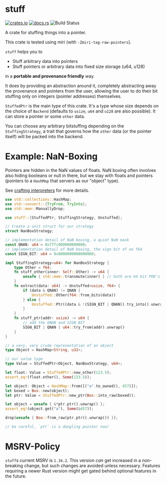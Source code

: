 # stuff

[![crates.io](https://img.shields.io/crates/v/stuff.svg)](https://crates.io/crates/stuff)
[![docs.rs](https://img.shields.io/docsrs/stuff)](https://docs.rs/stuff)
![Build Status](https://img.shields.io/endpoint.svg?url=https%3A%2F%2Factions-badge.atrox.dev%2FNilstrieb%2Fstuff%2Fbadge%3Fref%3Dmain&style=flat)

A crate for stuffing things into a pointer.

This crate is tested using miri (with `-Zmiri-tag-raw-pointers`).

`stuff` helps you to

- Stuff arbitrary data into pointers
- Stuff pointers or arbitrary data into fixed size storage (u64, u128)

in a **portable and provenance friendly** way.
 
It does by providing an abstraction around it, completely abstracting away the provenance and pointers from
the user, allowing the user to do their bit stuffing only on integers (pointer addresses) themselves.

`StuffedPtr` is the main type of this crate. It's a type whose size depends on the
choice of `Backend` (defaults to `usize`, `u64` and `u128` are also possible). It can store a
pointer or some `other` data.

You can choose any arbitrary bitstuffing depending on the `StuffingStrategy`, a trait that governs 
how the `other` data (or the pointer itself) will be packed into the backend.

# Example: NaN-Boxing
Pointers are hidden in the NaN values of floats. NaN boxing often involves also hiding booleans
or null in there, but we stay with floats and pointers (pointers to a `HashMap` that servers
as our "object" type).

See [crafting interpreters](https://craftinginterpreters.com/optimization.html#nan-boxing)
for more details.

```rust
use std::collections::HashMap;
use std::convert::{TryFrom, TryInto};
use std::mem::ManuallyDrop;

use stuff::{StuffedPtr, StuffingStrategy, Unstuffed};

// Create a unit struct for our strategy
struct NanBoxStrategy;

// implementation detail of NaN boxing, a quiet NaN mask
const QNAN: u64 = 0x7ffc000000000000;
// implementation detail of NaN boxing, the sign bit of an f64
const SIGN_BIT: u64 = 0x8000000000000000;

impl StuffingStrategy<u64> for NanBoxStrategy {
    type Other = f64;
    fn stuff_other(inner: Self::Other) -> u64 {
        unsafe { std::mem::transmute(inner) } // both are 64 bit POD's
    }
    fn extract(data: u64) -> Unstuffed<usize, f64> {
        if (data & QNAN) != QNAN {
            Unstuffed::Other(f64::from_bits(data))
        } else {
            Unstuffed::Ptr((data & !(SIGN_BIT | QNAN)).try_into().unwrap())
        }
    }
    fn stuff_ptr(addr: usize) -> u64 {
        // add the QNAN and SIGN_BIT
        SIGN_BIT | QNAN | u64::try_from(addr).unwrap()
    }
}

// a very, very crude representation of an object
type Object = HashMap<String, u32>;

// our value type
type Value = StuffedPtr<Object, NanBoxStrategy, u64>;

let float: Value = StuffedPtr::new_other(123.5);
assert_eq!(float.other(), Some(123.5));

let object: Object = HashMap::from([("a".to_owned(), 457)]);
let boxed = Box::new(object);
let ptr: Value = StuffedPtr::new_ptr(Box::into_raw(boxed));

let object = unsafe { &*ptr.ptr().unwrap() };
assert_eq!(object.get("a"), Some(&457));

drop(unsafe { Box::from_raw(ptr.ptr().unwrap()) });

// be careful, `ptr` is a dangling pointer now!
```

# MSRV-Policy
`stuff`s current MSRV is `1.34.2`. This version *can* get increased in a non-breaking change, but such changes
are avoided unless necessary. Features requiring a newer Rust version might get gated behind optional features in the future.
